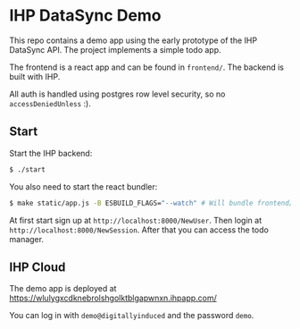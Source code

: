 # IHP DataSync Demo

This repo contains a demo app using the early prototype of the IHP DataSync API. The project implements a simple todo app.

The frontend is a react app and can be found in `frontend/`. The backend is built with IHP.

All auth is handled using postgres row level security, so no `accessDeniedUnless` :).

## Start

Start the IHP backend:

```bash
$ ./start
```

You also need to start the react bundler:

```bash
$ make static/app.js -B ESBUILD_FLAGS="--watch" # Will bundle frontend/app.jsx and save it to static/app.js
```

At first start sign up at `http://localhost:8000/NewUser`. Then login at `http://localhost:8000/NewSession`. After that you can access the todo manager.

## IHP Cloud

The demo app is deployed at https://wlulygxcdknebrolshgolktblgapwnxn.ihpapp.com/

You can log in with `demo@digitallyinduced` and the password `demo`.